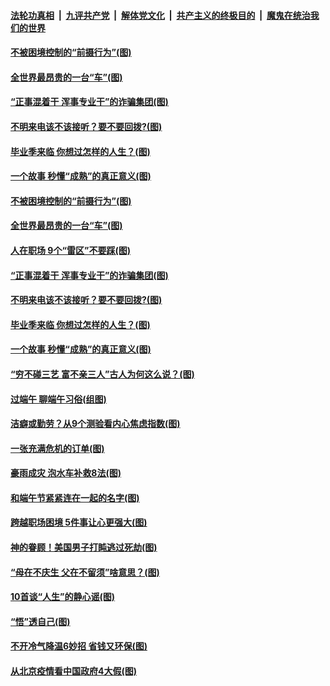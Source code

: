 ####  [法轮功真相](../../../../basic/blob/master/README.md?t=06271402) &nbsp;|&nbsp; [九评共产党](../../../../9ping.md/blob/master/README.md?t=06271402) &nbsp;|&nbsp; [解体党文化](../../../../jtdwh.md/blob/master/README.md?t=06271402)  &nbsp;|&nbsp; [共产主义的终极目的](../../../../gczydzjmd.md/blob/master/README.md?t=06271402) &nbsp;|&nbsp; [魔鬼在统治我们的世界](../../../../mgztzwmdsj.md/blob/master/README.md?t=06271402) 

#### [不被困境控制的“前摄行为”(图)](../pages/p8/937145.md?t=06271402) 

#### [全世界最昂贵的一台“车”(图)](../pages/p8/937477.md?t=06271402) 

#### [“正事混着干 浑事专业干”的诈骗集团(图)](../pages/p8/937732.md?t=06271402) 

#### [不明来电该不该接听？要不要回拨?(图)](../pages/p8/936929.md?t=06271402) 

#### [毕业季来临 你想过怎样的人生？(图)](../pages/p8/937661.md?t=06271402) 

#### [一个故事 秒懂“成熟”的真正意义(图)](../pages/p8/936405.md?t=06271402) 

#### [不被困境控制的“前摄行为”(图)](../pages/p8/937145.md?t=06271402) 

#### [全世界最昂贵的一台“车”(图)](../pages/p8/937477.md?t=06271402) 

#### [人在职场 9个“雷区”不要踩(图)](../pages/p8/937766.md?t=06271402) 

#### [“正事混着干 浑事专业干”的诈骗集团(图)](../pages/p8/937732.md?t=06271402) 

#### [不明来电该不该接听？要不要回拨?(图)](../pages/p8/936929.md?t=06271402) 

#### [毕业季来临 你想过怎样的人生？(图)](../pages/p8/937661.md?t=06271402) 

#### [一个故事 秒懂“成熟”的真正意义(图)](../pages/p8/936405.md?t=06271402) 

#### [“穷不碰三艺 富不亲三人”古人为何这么说？(图)](../pages/p8/937602.md?t=06271402) 

#### [过端午 聊端午习俗(组图)](../pages/p8/937246.md?t=06271402) 

#### [洁癖或勤劳？从9个测验看内心焦虑指数(图)](../pages/p8/937558.md?t=06271402) 

#### [一张充满危机的订单(图)](../pages/p8/936981.md?t=06271402) 

#### [豪雨成灾 泡水车补救8法(图)](../pages/p8/937526.md?t=06271402) 

#### [和端午节紧紧连在一起的名字(图)](../pages/p8/937448.md?t=06271402) 

#### [跨越职场困境 5件事让心更强大(图)](../pages/p8/937375.md?t=06271402) 

#### [神的眷顾！美国男子打盹逃过死劫(图)](../pages/p8/936985.md?t=06271402) 

#### [“母在不庆生 父在不留须”啥意思？(图)](../pages/p8/937234.md?t=06271402) 

#### [10首谈“人生”的静心谣(图)](../pages/p8/936965.md?t=06271402) 

#### [“悟”透自己(图)](../pages/p8/936972.md?t=06271402) 

#### [不开冷气降温6妙招 省钱又环保(图)](../pages/p8/937329.md?t=06271402) 

#### [从北京疫情看中国政府4大假(图)](../pages/p8/937196.md?t=06271402) 

